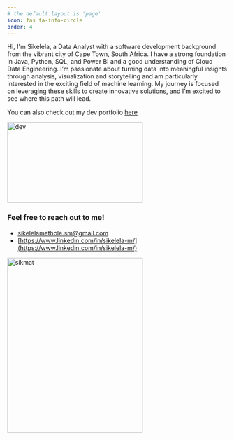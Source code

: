```yaml
---
# the default layout is 'page'
icon: fas fa-info-circle
order: 4
---
```



Hi, I'm Sikelela, a  Data Analyst with a software development background from the vibrant city of Cape Town, South Africa. I have a strong foundation in Java, Python, SQL, and Power BI and a good understanding of Cloud Data Engineering. I’m passionate about turning data into meaningful insights through analysis, visualization and storytelling and am particularly interested in the exciting field of machine learning. My journey is focused on leveraging these skills to create innovative solutions, and I’m excited to see where this path will lead.

You can also check out my dev portfolio [here](https://sikmat.github.io/dev/)

<img src ="https://github.com/user-attachments/assets/51766db6-4d32-4228-95da-e9201dcaf9aa" width="310" height="185" alt="dev">

### Feel free to reach out to me!
* sikelelamathole.sm@gmail.com
* [https://www.linkedin.com/in/sikelela-m/](https://www.linkedin.com/in/sikelela-m/)
  
<img src ="https://github.com/user-attachments/assets/107e22a9-1b0f-47f3-89f2-fca2ed24fae7" width="310" height="400" alt="sikmat">
